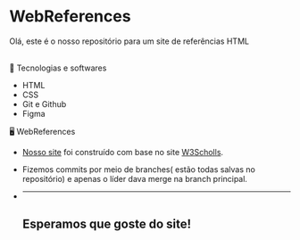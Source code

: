 # WebReferences
<p>Olá, este é o nosso repositório para um site de referências HTML</p>
<br>
🤖 Tecnologias e softwares
<uL>
  <li>HTML</li>
  <li>CSS</li>
  <li>Git e Github</li>
  <li>Figma</li>
</ul>
🖥️ WebReferences
<ul>
<li><p><a href="https://guoliveira0.github.io/WebReferences/">Nosso site</a> foi construído com  base no site <a href="https://www.w3schools.com/">W3Scholls</a>.</li>
<li><p> Fizemos commits por meio de branches( estão todas salvas no repositório) e apenas o líder dava merge na branch principal.</p></li>
  <li><hr></li>
<h2>Esperamos que goste do site!</h2>  
</ul>  
